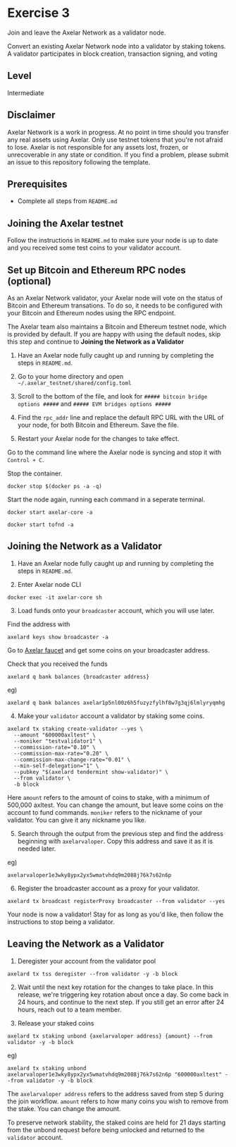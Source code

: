 # Exercise 3
Join and leave the Axelar Network as a validator node.

Convert an existing Axelar Network node into a validator by staking tokens. A validator participates in block creation, transaction signing, and voting

## Level
Intermediate

## Disclaimer
Axelar Network is a work in progress. At no point in time should you transfer any real assets using Axelar. Only use testnet tokens that you're not afraid to lose. Axelar is not responsible for any assets lost, frozen, or unrecoverable in any state or condition. If you find a problem, please submit an issue to this repository following the template.

## Prerequisites
- Complete all steps from `README.md`

## Joining the Axelar testnet
Follow the instructions in `README.md` to make sure your node is up to date and you received some test coins to your validator account.

## Set up Bitcoin and Ethereum RPC nodes (optional)
As an Axelar Network validator, your Axelar node will vote on the status of Bitcoin and Ethereum transations. To do so, it needs to be configured with your Bitcoin and Ethereum nodes using the RPC endpoint.

The Axelar team also maintains a Bitcoin and Ethereum testnet node, which is provided by default. If you are happy with using the default nodes, skip this step and continue to **Joining the Network as a Validator**

1. Have an Axelar node fully caught up and running by completing the steps in `README.md`.

2. Go to your home directory and open `~/.axelar_testnet/shared/config.toml`

3. Scroll to the bottom of the file, and look for `##### bitcoin bridge options #####` and `##### EVM bridges options #####`

4. Find the `rpc_addr` line and replace the default RPC URL with the URL of your node, for both Bitcoin and Ethereum. Save the file.

5. Restart your Axelar node for the changes to take effect.

  Go to the command line where the Axelar node is syncing and stop it with `Control + C`.

  Stop the container.
  ```
  docker stop $(docker ps -a -q)
  ```

  Start the node again, running each command in a seperate terminal.
  ```
  docker start axelar-core -a
  ```
  ```
  docker start tofnd -a
  ```


## Joining the Network as a Validator

1. Have an Axelar node fully caught up and running by completing the steps in `README.md`.

2. Enter Axelar node CLI
  ```
  docker exec -it axelar-core sh
  ```

3. Load funds onto your `broadcaster` account, which you will use later.

  Find the address with

  ```
  axelard keys show broadcaster -a
  ```

  Go to [Axelar faucet](http://faucet.testnet.axelar.network/) and get some coins on your broadcaster address.

  Check that you received the funds

  ```
  axelard q bank balances {broadcaster address}
  ```

  eg)

  ```
  axelard q bank balances axelar1p5nl00z6h5fuzyzfylhf8w7g3qj6lmlyryqmhg
  ```

4. Make your `validator` account a validator by staking some coins.

  ```
  axelard tx staking create-validator --yes \
    --amount "600000axltest" \
    --moniker "testvalidator1" \
    --commission-rate="0.10" \
    --commission-max-rate="0.20" \
    --commission-max-change-rate="0.01" \
    --min-self-delegation="1" \
    --pubkey "$(axelard tendermint show-validator)" \
    --from validator \
    -b block
  ```

  Here `amount` refers to the amount of coins to stake, with a minimum of 500,000 axltest. You can change the amount, but leave some coins on the account to fund commands.
  `moniker` refers to the nickname of your validator. You can give it any nickname you like.

5. Search through the output from the previous step and find the address beginning with `axelarvaloper`. Copy this address and save it as it is needed later.

  eg)

  ```
  axelarvaloper1e3wky8ypx2yx5wmatvhdq9m2088j76k7s62n6p 
  ```

6. Register the broadcaster account as a proxy for your validator.

  ```
  axelard tx broadcast registerProxy broadcaster --from validator --yes
  ```

Your node is now a validator! Stay for as long as you'd like, then follow the instructions to stop being a validator.


## Leaving the Network as a Validator

1. Deregister your account from the validator pool
  ```
  axelard tx tss deregister --from validator -y -b block
  ```

2. Wait until the next key rotation for the changes to take place. In this release, we're triggering key rotation about once a day. So come back in 24 hours, and continue to the next step. If you still get an error after 24 hours, reach out to a team member.

3. Release your staked coins
  ```
  axelard tx staking unbond {axelarvaloper address} {amount} --from validator -y -b block
  ```

  eg)

  ```
  axelard tx staking unbond axelarvaloper1e3wky8ypx2yx5wmatvhdq9m2088j76k7s62n6p "600000axltest" --from validator -y -b block
  ```

  The `axelarvaloper address` refers to the address saved from step 5 during the join workflow.
  `amount` refers to how many coins you wish to remove from the stake. You can change the amount.

  To preserve network stability, the staked coins are held for 21 days starting from the unbond request before being unlocked and returned to the `validator` account.
